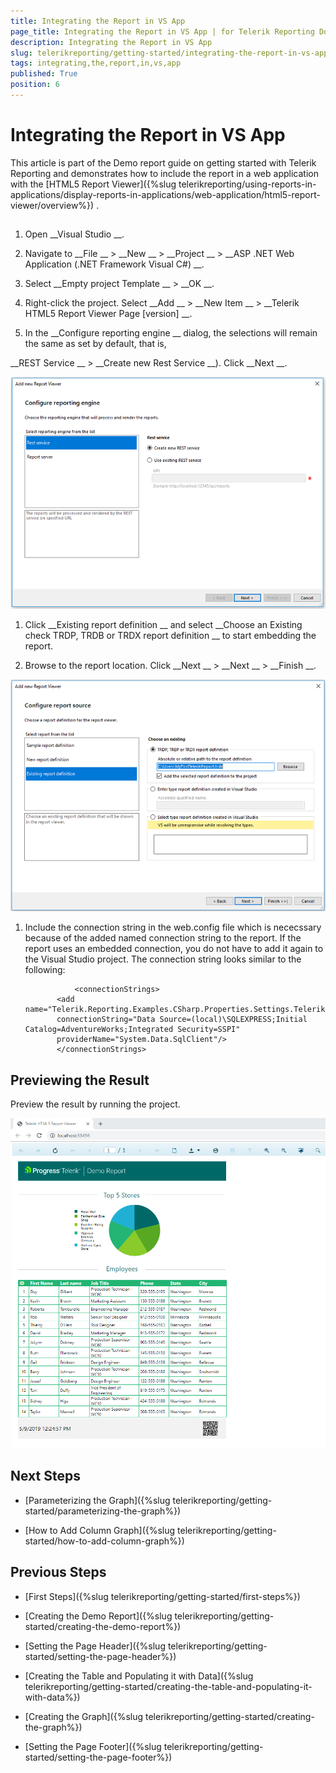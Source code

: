 ```yaml
---
title: Integrating the Report in VS App
page_title: Integrating the Report in VS App | for Telerik Reporting Documentation
description: Integrating the Report in VS App
slug: telerikreporting/getting-started/integrating-the-report-in-vs-app
tags: integrating,the,report,in,vs,app
published: True
position: 6
---
```


# Integrating the Report in VS App



This article is part of the Demo report guide on getting started with Telerik Reporting and demonstrates
        how to include the report in a web application with the 
[HTML5 Report Viewer]({%slug telerikreporting/using-reports-in-applications/display-reports-in-applications/web-application/html5-report-viewer/overview%})
.
      


## 

1. Open 
__Visual Studio
__.
            


1. Navigate to 
__File
__ > 
__New
__ > 
__Project
__              > 
__ASP .NET Web Application (.NET Framework Visual C#)
__.
            


1. Select 
__Empty project Template
__ > 
__OK
__.
            


1. Right-click the project. Select 
__Add
__ > 
__New Item
__ > 
__Telerik HTML5 Report Viewer Page [version]
__.
            


1. In the 
__Configure reporting engine
__ dialog, the selections will remain the same as set by default, that is,
              
__REST Service
__ > 
__Create new Rest Service
__). Click 
__Next
__.
            
  
  ![Rest Srervice](images/RestSrervice.PNG)

1. Click 
__Existing report definition
__              and select 
__Choose an Existing check TRDP, TRDB or TRDX report definition
__ to start embedding the report.
            


1. Browse to the report location. Click 
__Next
__ > 
__Next
__ > 
__Finish
__.
            
  
  ![Embed Report](images/EmbedReport.PNG)

1. Include the connection string in the 
web.config
 file which is nececssary because of the added named connection string to the report.
              If the report uses an embedded connection, you do not have to add it again to the Visual Studio project.
              The connection string looks similar to the following:
            


	              <connectionStrings>
              <add name="Telerik.Reporting.Examples.CSharp.Properties.Settings.TelerikConnectionString"
              connectionString="Data Source=(local)\SQLEXPRESS;Initial Catalog=AdventureWorks;Integrated Security=SSPI"
              providerName="System.Data.SqlClient"/>
              </connectionStrings>
            




## Previewing the Result

Preview the result by running the project.
        
  
  ![VS](images/VS.PNG)

## Next Steps

* [Parameterizing the Graph]({%slug telerikreporting/getting-started/parameterizing-the-graph%})


* [How to Add Column Graph]({%slug telerikreporting/getting-started/how-to-add-column-graph%})


## Previous Steps

* [First Steps]({%slug telerikreporting/getting-started/first-steps%})


* [Creating the Demo Report]({%slug telerikreporting/getting-started/creating-the-demo-report%})


* [Setting the Page Header]({%slug telerikreporting/getting-started/setting-the-page-header%})


* [Creating the Table and Populating it with Data]({%slug telerikreporting/getting-started/creating-the-table-and-populating-it-with-data%})


* [Creating the Graph]({%slug telerikreporting/getting-started/creating-the-graph%})


* [Setting the Page Footer]({%slug telerikreporting/getting-started/setting-the-page-footer%})

